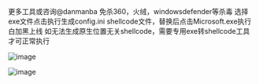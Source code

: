 更多工具或咨询@danmanba
免杀360，火绒，windowsdefender等杀毒
选择exe文件点击执行生成config.ini  shellcode文件，替换后点击Microsoft.exe执行白加黑上线
如无法生成原生位置无关shellcode，需要专用exe转shellcode工具才可正常执行

![image](https://github.com/user-attachments/assets/2953f4c7-a32e-469b-8c3c-9766259d305e)

![image](https://github.com/user-attachments/assets/37dbfa36-866d-445d-9a02-346b2f0b291d)
